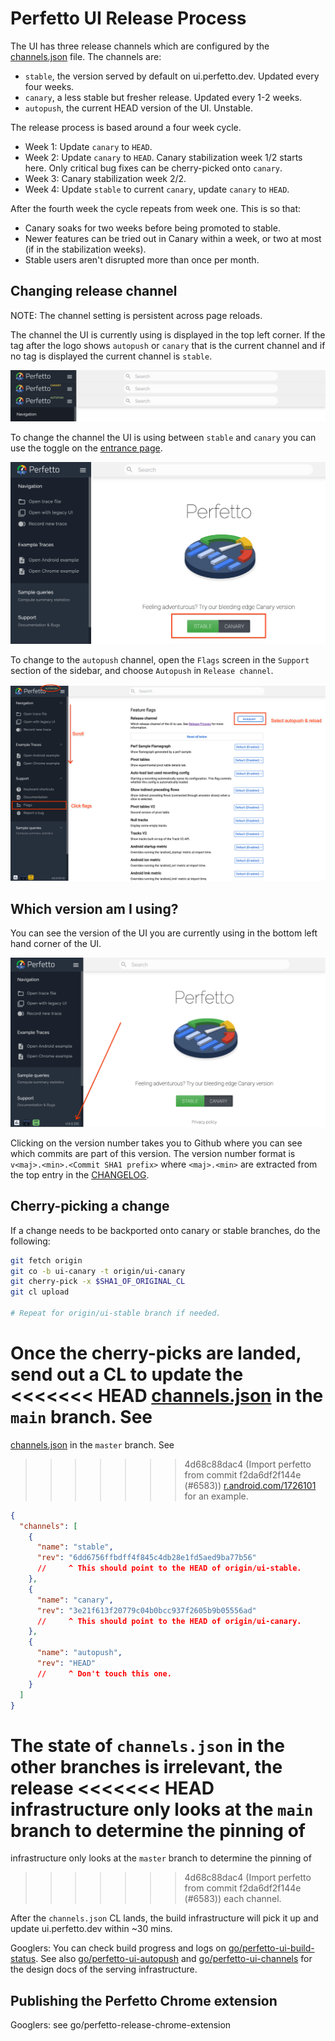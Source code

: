 # Perfetto UI Release Process

The UI has three release channels which are configured by the
[channels.json](/ui/release/channels.json) file. The channels are:

- `stable`, the version served by default on ui.perfetto.dev.
  Updated every four weeks.
- `canary`, a less stable but fresher release. Updated every 1-2 weeks.
- `autopush`, the current HEAD version of the UI. Unstable.

The release process is based around a four week cycle.

- Week 1: Update `canary` to `HEAD`.
- Week 2: Update `canary` to `HEAD`.
  Canary stabilization week 1/2 starts here.
  Only critical bug fixes can be cherry-picked onto `canary`.
- Week 3: Canary stabilization week 2/2.
- Week 4: Update `stable` to current `canary`, update `canary` to `HEAD`.

After the fourth week the cycle repeats from week one.
This is so that:

- Canary soaks for two weeks before being promoted to stable.
- Newer features can be tried out in Canary within a week, or two at most (if
  in the stabilization weeks).
- Stable users aren't disrupted more than once per month.

## Changing release channel

NOTE: The channel setting is persistent across page reloads.

The channel the UI is currently using is displayed in the top left corner.
If the tag after the logo shows `autopush` or `canary` that is the current channel
and if no tag is displayed the current channel is `stable`.

![perfetto-ui-channel.png](/docs/images/perfetto-ui-channel.png)

To change the channel the UI is using between `stable` and `canary` you can use the toggle on the [entrance page](https://ui.perfetto.dev).

![perfetto-ui-channel-toggle.png](/docs/images/perfetto-ui-channel-toggle.png)

To change to the `autopush` channel, open the `Flags` screen in the `Support`
section of the sidebar, and choose `Autopush` in `Release channel`.

![perfetto-ui-channel-autopush-toggle.png](/docs/images/perfetto-ui-channel-autopush-toggle.png)

## Which version am I using?

You can see the version of the UI you are currently using in the bottom left hand corner of the UI.

![perfetto-ui-version.png](/docs/images/perfetto-ui-version.png)

Clicking on the version number takes you to Github where you can see which commits are part of this version. The version number format is `v<maj>.<min>.<Commit SHA1 prefix>` where `<maj>.<min>` are extracted from the top entry in the
[CHANGELOG](/CHANGELOG).

## Cherry-picking a change

If a change needs to be backported onto canary or stable branches, do the
following:

```bash
git fetch origin
git co -b ui-canary -t origin/ui-canary
git cherry-pick -x $SHA1_OF_ORIGINAL_CL
git cl upload

# Repeat for origin/ui-stable branch if needed.
```

Once the cherry-picks are landed, send out a CL to update the
<<<<<<< HEAD
[channels.json](/ui/release/channels.json) in the `main` branch. See
=======
[channels.json](/ui/release/channels.json) in the `master` branch. See
>>>>>>> 4d68c88dac4 (Import perfetto from commit f2da6df2f144e (#6583))
[r.android.com/1726101](https://r.android.com/1726101) for an example.

```json
{
  "channels": [
    {
      "name": "stable",
      "rev": "6dd6756ffbdff4f845c4db28e1fd5aed9ba77b56"
      //     ^ This should point to the HEAD of origin/ui-stable.
    },
    {
      "name": "canary",
      "rev": "3e21f613f20779c04b0bcc937f2605b9b05556ad"
      //     ^ This should point to the HEAD of origin/ui-canary.
    },
    {
      "name": "autopush",
      "rev": "HEAD"
      //     ^ Don't touch this one.
    }
  ]
}
```

The state of `channels.json` in the other branches is irrelevant, the release
<<<<<<< HEAD
infrastructure only looks at the `main` branch to determine the pinning of
=======
infrastructure only looks at the `master` branch to determine the pinning of
>>>>>>> 4d68c88dac4 (Import perfetto from commit f2da6df2f144e (#6583))
each channel.

After the `channels.json` CL lands, the build infrastructure will pick it up
and update ui.perfetto.dev within ~30 mins.

Googlers: You can check build progress and logs on
[go/perfetto-ui-build-status](http://go/perfetto-ui-build-status). See also
[go/perfetto-ui-autopush](http://go/perfetto-ui-autopush) and
[go/perfetto-ui-channels](http://go/perfetto-ui-channels) for the design docs of
the serving infrastructure.

## Publishing the Perfetto Chrome extension
Googlers: see go/perfetto-release-chrome-extension
